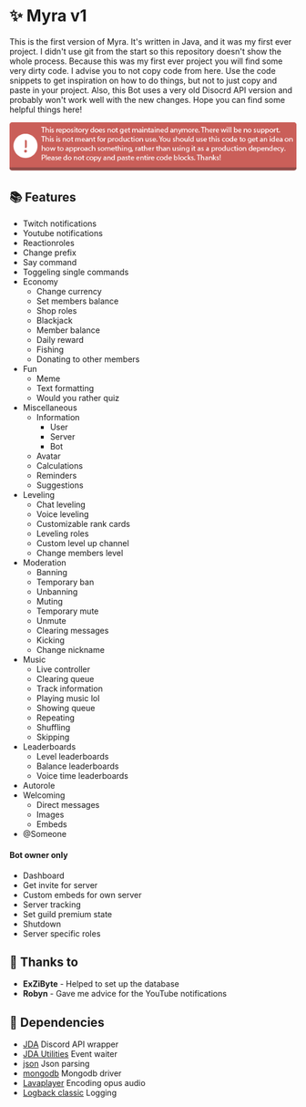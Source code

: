 # ✨ Myra v1

This is the first version of Myra. It's written in Java, and it was my first ever project. I didn't use git from the start so
this repository doesn't show the whole process. Because this was my first ever project you will
find some very dirty code. I advise you to not copy code from here. Use the code snippets to get inspiration on how to do things,
but not to just copy and paste in your project. Also, this Bot uses a very old Disocrd API version and probably won't work well with
the new changes. Hope you can find some helpful things here!

![Warning](https://raw.githubusercontent.com/MyraBot/.github/main/code-advise.png)

## 📚 Features
* Twitch notifications
* Youtube notifications
* Reactionroles
* Change prefix
* Say command
* Toggeling single commands
* Economy
  * Change currency
  * Set members balance
  * Shop roles
  * Blackjack
  * Member balance
  * Daily reward
  * Fishing
  * Donating to other members
* Fun
  * Meme
  * Text formatting
  * Would you rather quiz
* Miscellaneous
  * Information
    * User
    * Server
    * Bot
  * Avatar
  * Calculations
  * Reminders
  * Suggestions
* Leveling
  * Chat leveling
  * Voice leveling
  * Customizable rank cards
  * Leveling roles
  * Custom level up channel
  * Change members level
* Moderation
  * Banning
  * Temporary ban
  * Unbanning
  * Muting
  * Temporary mute
  * Unmute
  * Clearing messages
  * Kicking
  * Change nickname
* Music
  * Live controller
  * Clearing queue
  * Track information
  * Playing music lol
  * Showing queue
  * Repeating
  * Shuffling
  * Skipping
* Leaderboards
  * Level leaderboards
  * Balance leaderboards
  * Voice time leaderboards
* Autorole
* Welcoming
  * Direct messages
  * Images
  * Embeds
* @Someone

#### Bot owner only
* Dashboard
* Get invite for server
* Custom embeds for own server
* Server tracking
* Set guild premium state
* Shutdown
* Server specific roles

## 💖 Thanks to
* **ExZiByte** - Helped to set up the database
* **Robyn** - Gave me advice for the YouTube notifications

## 📌 Dependencies
* [JDA](https://github.com/DV8FromTheWorld/JDA) Discord API wrapper
* [JDA Utilities](https://github.com/JDA-Applications/JDA-Utilities) Event waiter
* [json](https://mvnrepository.com/artifact/org.json/json) Json parsing
* [mongodb](https://mvnrepository.com/artifact/org.mongodb/mongodb-driver) Mongodb driver
* [Lavaplayer](https://github.com/sedmelluq/lavaplayer) Encoding opus audio
* [Logback classic](https://mvnrepository.com/artifact/ch.qos.logback/logback-classic) Logging